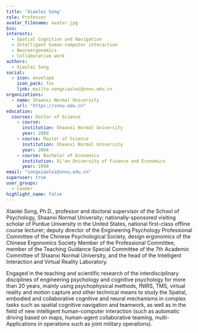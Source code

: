```yaml
---
title: 'Xiaolei Song'
role: Professor
avatar_filename: avatar.jpg
bio: 
interests:
  - Spatial Cognition and Navigation
  - Intelligent human-computer interaction
  - Neuroergonomics
  - Collaborative work
authors:
  - Xiaolei Song
social:
  - icon: envelope
    icon_pack: fas
    link: mailto:songxiaolei@snnu.edu.cn
organizations:
  - name: Shaanxi Normal University
    url: "https://snnu.edu.cn"
education:
  courses: Doctor of Science
    - course: 
      institution: Shaanxi Normal University
      year: 2008
    - course: Master of Science
      institution: Shaanxi Normal University
      year: 2004
    - course: Bachelor of Economics
      institution: Xi'an University of Finance and Economics
      year: 1998
email: "songxiaolei@snnu.edu.cn"
superuser: true
user_groups:
  - Leader
highlight_name: false
---
```


Xiaolei Song, Ph.D., professor and doctoral supervisor of the School of Psychology, Shaanxi Normal University; nationally-sponsored visiting scholar of Purdue University in the United States, national first-class offline course lecturer; deputy director of the Engineering Psychology Professional Committee of the Chinese Psychological Society, design ergonomics of the Chinese Ergonomics Society Member of the Professional Committee, member of the Teaching Guidance Special Committee of the 7th Academic Committee of Shaanxi Normal University, and the head of the Intelligent Interaction and Virtual Reality Laboratory.

Engaged in the teaching and scientific research of the interdisciplinary disciplines of engineering psychology and cognitive psychology for more than 20 years, mainly using psychophysical methods, fNIRS, TMS, virtual reality and motion capture and other technical means to study the Spatial, embodied and collaborative cognitive and neural mechanisms in complex tasks such as spatial cognitive navigation and teamwork, as well as in the field of new intelligent human-computer interaction (such as automatic driving based on maps, human-agent collaborative teaming, multi- Applications in operations such as joint military operations).